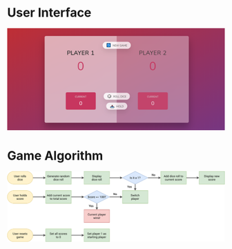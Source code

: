 # User Interface
![](https://github.com/singhdivyank/JavaScript-projects/blob/main/Project3/UI.png)

# Game Algorithm
![](https://github.com/singhdivyank/JavaScript-projects/blob/main/Project3/pig-game-flowchart.png)
